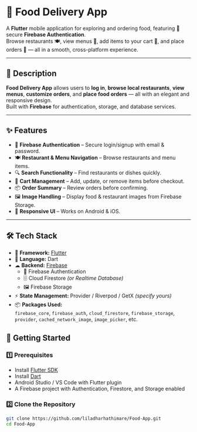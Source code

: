 # 🍔 Food Delivery App

A **Flutter** mobile application for exploring and ordering food, featuring 🔐 secure **Firebase Authentication**.  
Browse restaurants 🍽, view menus 📜, add items to your cart 🛒, and place orders 🚀 — all in a smooth, cross-platform experience.

---

## 📝 Description

**Food Delivery App** allows users to **log in**, **browse local restaurants**, **view menus**, **customize orders**, and **place food orders** — all with an elegant and responsive design.  
Built with **Firebase** for authentication, storage, and database services.

---

## ✨ Features

- 🔐 **Firebase Authentication** – Secure login/signup with email & password.
- 🍽 **Restaurant & Menu Navigation** – Browse restaurants and menu items.
- 🔍 **Search Functionality** – Find restaurants or dishes quickly.
- 🛒 **Cart Management** – Add, update, or remove items before checkout.
- 📦 **Order Summary** – Review orders before confirming.
- 🖼 **Image Handling** – Display food & restaurant images from Firebase Storage.
- 📱 **Responsive UI** – Works on Android & iOS.

---

## 🛠 Tech Stack

- 📱 **Framework:** [Flutter](https://flutter.dev)  
- 📝 **Language:** Dart  
- ☁ **Backend:** [Firebase](https://firebase.google.com)  
  - 🔑 Firebase Authentication  
  - 🗄 Cloud Firestore *(or Realtime Database)*  
  - 🖼 Firebase Storage  
- ⚡ **State Management:** Provider / Riverpod / GetX *(specify yours)*  
- 📦 **Packages Used:**  
  `firebase_core`, `firebase_auth`, `cloud_firestore`, `firebase_storage`,  
  `provider`, `cached_network_image`, `image_picker`, etc.



## 🚀 Getting Started

### 1️⃣ Prerequisites
- Install [Flutter SDK](https://flutter.dev/docs/get-started/install)  
- Install [Dart](https://dart.dev/get-dart)  
- Android Studio / VS Code with Flutter plugin  
- A Firebase project with Authentication, Firestore, and Storage enabled  

### 2️⃣ Clone the Repository
```bash
git clone https://github.com/liladharhathimare/Food-App.git
cd Food-App

